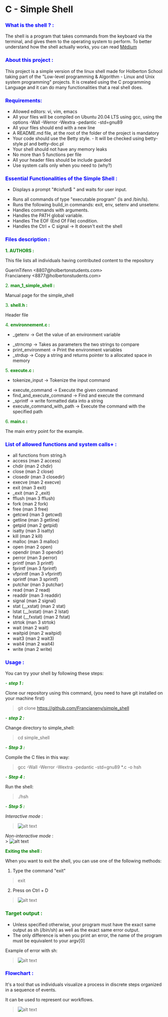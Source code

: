 # C - Simple Shell

### <font color=blue>What is the shell ? :</font>

The shell is a program that takes commands from the keyboard via the terminal, and gives them to the operating system to perform. To better understand how the shell actually works, you can read  [Médium](https://medium.com/@winfrednginakilonzo/guide-to-code-a-simple-shell-in-c-bd4a3a4c41cd)

### <font color=blue>About this project :</font>

This project is a simple version of the linux shell made for Holberton School taking part of the "Low-level programming & Algorithm - Linux and Unix system programming" projects.
It is created using the C programming Language and it can do many functionalities that a real shell does.

### <font color=blue>Requirements:</font>

- Allowed editors: vi, vim, emacs
- All your files will be compiled on Ubuntu 20.04 LTS using gcc, using the options -Wall -Werror -Wextra -pedantic -std=gnu89
- All your files should end with a new line
- A README.md file, at the root of the folder of the project is mandatory
- Your code should use the Betty style. - It will be checked using betty-style.pl and betty-doc.pl
- Your shell should not have any memory leaks
- No more than 5 functions per file
- All your header files should be include guarded
- Use system calls only when you need to (why?)

### <font color=blue>Essential Functionalities of the Simple Shell :</font>
- <p>  Displays a prompt "#cisfun$ " and waits for user input.
- Runs all commands of type "executable program" (ls and /bin/ls).<br>
- Runs the following build_in commands: exit, env, setenv and unsetenv.<br>
- Handles commands with arguments.<br>
- Handles the PATH global variable.<br>
- Handles The EOF (End Of File) condition.<br>
- Handles the Ctrl + C signal -> It doesn't exit the shell

### <font color=blue>Files description :</font>

 <font color=green>**1. AUTHORS :</font>** <p> This file lists all individuals having contributed content to the repository
<p>GuerinTifenn <8807@holbertonstudents.com><br>
Francianeny <8877@holbertonstudents.com></p>

 <font color=green>2. **man_1_simple_shell : </font>**  <p>Manual page for the simple_shell

<font color=green>3. **shell.h :</font>** <p>Header file

<font color=green>4. **environnement.c :</font>**
- <p>_getenv -> Get the value of an environment variable<br>
- _strncmp -> Takes as parameters the two strings to compare<br>
 - print_environment -> Print the environment variables<br>
- _strdup -> Copy a string and returns pointer to a allocated space in memory

<font color=green>5. **execute.c :</font>**
- <p>tokenize_input -> Tokenize the input command<br>
- execute_command -> Execute the given command<br>
- find_and_execute_command -> Find and execute the command<br>
- _sprintf -> write formatted data into a string<br>
- execute_command_with_path -> Execute the command with the specified path

<font color=green>6. **main.c :</font>**
<p>The main entry point for the example.


### <font color=blue>List of allowed functions and system calls+ :</font>

- all functions from string.h
- access (man 2 access)
- chdir (man 2 chdir)
- close (man 2 close)
- closedir (man 3 closedir)
- execve (man 2 execve)
- exit (man 3 exit)
- _exit (man 2 _exit)
- fflush (man 3 fflush)
- fork (man 2 fork)
- free (man 3 free)
- getcwd (man 3 getcwd)
- getline (man 3 getline)
- getpid (man 2 getpid)
- isatty (man 3 isatty)
- kill (man 2 kill)
- malloc (man 3 malloc)
- open (man 2 open)
- opendir (man 3 opendir)
- perror (man 3 perror)
- printf (man 3 printf)
- fprintf (man 3 fprintf)
- vfprintf (man 3 vfprintf)
- sprintf (man 3 sprintf)
- putchar (man 3 putchar)
- read (man 2 read)
- readdir (man 3 readdir)
- signal (man 2 signal)
- stat (__xstat) (man 2 stat)
- lstat (__lxstat) (man 2 lstat)
- fstat (__fxstat) (man 2 fstat)
- strtok (man 3 strtok)
- wait (man 2 wait)
- waitpid (man 2 waitpid)
- wait3 (man 2 wait3)
- wait4 (man 2 wait4)
- write (man 2 write)

### <font color=blue>Usage :</font>

You can try your shell by following these steps:

<font color=green>-  ***step 1 :</font>*** <p> Clone our repository using this command, (you need to have git installed on your machine first)

> git clone https://github.com/Francianeny/simple_shell


<font color=green>-  ***step 2 :</font>*** <p> Change directory to simple_shell:

> cd simple_shell

<font color=green>- ***Step 3 :</font>*** <p>Compile the C files in this way:

> gcc -Wall -Werror -Wextra -pedantic -std=gnu89 *.c -o hsh

<font color=green>- ***Step 4 :</font>***  <p>Run the shell:

> ./hsh

<font color=green>- ***Step 5 :</font>*** <p>*Interactive mode* :
> ![alt text](<int mode.png>)

*Non-interactive mode* :<br>> ![alt text](<non interactive mode-1.png>)





<font color=green>**Exiting the shell :</font>** <p>When you want to exit the shell, you can use one of the following methods:

1. Type the command "exit"

> exit

2. Press on Ctrl + D

> ![alt text](<Capture d'écran 2024-04-23 150337.png>)

### <font color=green>Target output :</font>
* Unless specified otherwise, your program must have the exact same output as sh (/bin/sh) as well as the exact same error output.
* The only difference is when you print an error, the name of the program must be equivalent to your argv[0]

Example of error with sh:

> ![alt text](<message d'erreur.png>)

### <font color=blue>Flowchart :</font>
<p>It's a tool that us individuals visualize a process in discrete steps organized in a sequence of events.

It can be used to represent our workflows.

> ![alt text](<Flowchart Simple Shell.png>)



































